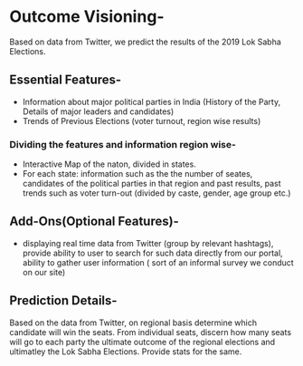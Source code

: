 # Outcome Visioning-
Based on data from Twitter, we predict the results of the 2019 Lok Sabha Elections.

## Essential Features-
* Information about major political parties in India (History of the Party, Details of major leaders and candidates)
* Trends of Previous Elections (voter turnout, region wise results)

### Dividing the features and information region wise-
* Interactive Map of the naton, divided in states.
* For each state: information such as the the number of seates, candidates of the political parties in that region and past results,
  past trends such as voter turn-out (divided by caste, gender, age group etc.)

## Add-Ons(Optional Features)-
* displaying real time data from Twitter (group by relevant hashtags), provide ability to user to search for such data directly from 
  our portal, ability to gather user information ( sort of an informal survey we conduct on our site)

## Prediction Details-
Based on the data from Twitter, on regional basis determine which candidate will win the seats. From individual seats, discern how
many seats will go to each party the ultimate outcome of the regional elections and ultimatley the Lok Sabha Elections.
Provide stats for the same.
